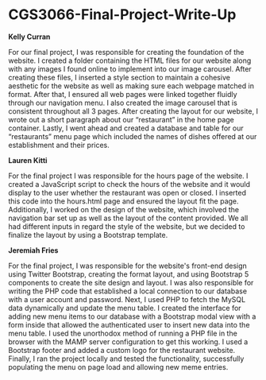 # CGS3066-Final-Project-Write-Up

**Kelly Curran**

For our final project, I was responsible for creating the foundation of the website. I created a folder containing the HTML files for our website along with any images I found online to implement into our image carousel. After creating these files, I inserted a style section to maintain a cohesive aesthetic for the website as well as making sure each webpage matched in format. After that, I ensured all web pages were linked together fluidly through our navigation menu. I also created the image carousel that is consistent throughout all 3 pages. After creating the layout for our website, I wrote out a short paragraph about our “restaurant” in the home page container. Lastly, I went ahead and created a database and table for our “restaurants” menu page which included the names of dishes offered at our establishment and their prices. 

**Lauren Kitti**

For the final project I was responsible for the hours page of the website. I created a JavaScript script to check the hours of the website and it would display to the user whether the restaurant was open or closed. I inserted this code into the hours.html page and ensured the layout fit the page. Additionally, I worked on the design of the website, which involved the navigation bar set up as well as the layout of the content provided. We all had different inputs in regard the style of the website, but we decided to finalize the layout by using a Bootstrap template. 

**Jeremiah Fries**

For the final project, I was responsible for the website's front-end design using Twitter Bootstrap, creating the format layout, and using Bootstrap 5 components to create the site design and layout. I was also responsible for writing the PHP code that established a local connection to our database with a user account and password. Next, I used PHP to fetch the MySQL data dynamically and update the menu table. I created the interface for adding new menu items to our database with a Bootstrap modal view with a form inside that allowed the authenticated user to insert new data into the menu table. I used the unorthodox method of running a PHP file in the browser with the MAMP server configuration to get this working. I used a Bootstrap footer and added a custom logo for the restaurant website. Finally, I ran the project locally and tested the functionality, successfully populating the menu on page load and allowing new meme entries.

